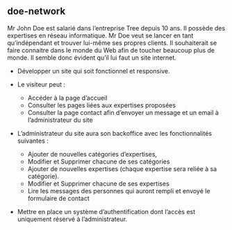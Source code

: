 ## doe-network

Mr John Doe est salarié dans l’entreprise Tree depuis 10 ans. 
Il possède des expertises en réseau informatique. Mr Doe veut se lancer en tant qu’indépendant et trouver lui-même ses propres clients.
Il souhaiterait se faire connaitre dans le monde du Web afin de toucher beaucoup plus de monde.
Il semble donc évident qu’il lui faut un site internet.

- Développer un site qui soit fonctionnel et responsive. 

- Le visiteur peut :
    - Accéder à la page d’accueil
    - Consulter les pages liées aux expertises proposées
    - Consulter la page contact afin d’envoyer un message et un email à l’administrateur du site

- L’administrateur du site aura son backoffice avec les fonctionnalités suivantes :
    - Ajouter de nouvelles catégories d’expertises, 
    - Modifier et Supprimer chacune de ses catégories
    - Ajouter de nouvelles expertises (chaque expertise sera reliée à sa catégorie).
    - Modifier et Supprimer chacune de ses expertises
    - Lire les messages des personnes qui auront rempli et envoyé le formulaire de contact 

- Mettre en place un système d’authentification dont l’accès est uniquement réservé à l’administrateur.
